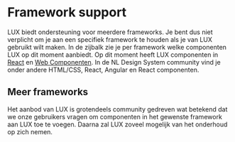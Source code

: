 # Framework support

[web-components]: /docs/web-components-alert--docs
[react-components]: /docs/react-components-alert--docs

LUX biedt ondersteuning voor meerdere frameworks. Je bent dus niet verplicht om je aan een specifiek framework te houden als je van LUX gebruikt wilt maken. In de zijbalk zie je per framework welke componenten LUX op dit moment aanbiedt.
Op dit moment heeft LUX componenten in [React][react-components] en [Web Componenten][web-components].
In de NL Design System community vind je onder andere HTML/CSS, React, Angular en React componenten.

## Meer frameworks

Het aanbod van LUX is grotendeels community gedreven wat betekend dat we onze gebruikers vragen om componenten in het gewenste framework aan LUX toe te voegen. Daarna zal LUX zoveel mogelijk van het onderhoud op zich nemen.
